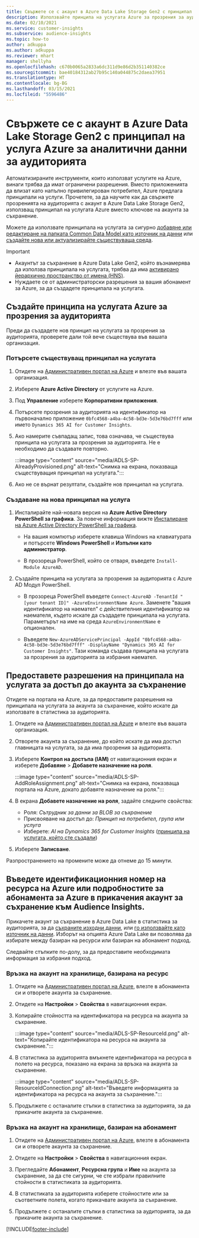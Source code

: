 ```yaml
---
title: Свържете се с акаунт в Azure Data Lake Storage Gen2 с принципал на услугата
description: Използвайте принципа на услугата Azure за прозрения за аудиторията, за да се свържете със собственото си езеро с данни, когато го прикачите към прозрения за аудиторията.
ms.date: 02/10/2021
ms.service: customer-insights
ms.subservice: audience-insights
ms.topic: how-to
author: adkuppa
ms.author: adkuppa
ms.reviewer: mhart
manager: shellyha
ms.openlocfilehash: c670b0065a2833a6dc311d9e86d2b351140382ce
ms.sourcegitcommit: bae40184312ab27b95c140a044875c2daea37951
ms.translationtype: HT
ms.contentlocale: bg-BG
ms.lasthandoff: 03/15/2021
ms.locfileid: "5596486"
---
```

# <a name="connect-to-an-azure-data-lake-storage-gen2-account-with-an-azure-service-principal-for-audience-insights"></a>Свържете се с акаунт в Azure Data Lake Storage Gen2 с принципал на услуга Azure за аналитични данни за аудиторията

Автоматизираните инструменти, които използват услугите на Azure, винаги трябва да имат ограничени разрешения. Вместо приложенията да влизат като напълно привилегирован потребител, Azure предлага принципали на услуги. Прочетете, за да научите как да свържете прозренията на аудиторията с акаунт в Azure Data Lake Storage Gen2, използващ принципал на услугата Azure вместо ключове на акаунта за съхранение. 

Можете да използвате принципала на услугата за сигурно [добавяне или редактиране на папката Common Data Model като източник на данни](connect-common-data-model.md) или [създайте нова или актуализирайте съществуваща среда](manage-environments.md#create-an-environment-in-an-existing-organization).

> [!IMPORTANT]
> - Акаунтът за съхранение в Azure Data Lake Gen2, който възнамерява да използва принципала на услугата, трябва да има [активирано йерархично пространство от имена (HNS)](/azure/storage/blobs/data-lake-storage-namespace).
> - Нуждаете се от администраторски разрешения за вашия абонамент за Azure, за да създадете принципала на услугата.

## <a name="create-azure-service-principal-for-audience-insights"></a>Създайте принципа на услугата Azure за прозрения за аудиторията

Преди да създадете нов принцип на услугата за прозрения за аудиторията, проверете дали той вече съществува във вашата организация.

### <a name="look-for-an-existing-service-principal"></a>Потърсете съществуващ принципал на услугата

1. Отидете на [Административен портал на Azure](https://portal.azure.com) и влезте във вашата организация.

2. Изберете **Azure Active Directory** от услугите на Azure.

3. Под **Управление** изберете **Корпоративни приложения**.

4. Потърсете прозрения за аудиторията на идентификатор на първоначално приложение `0bfc4568-a4ba-4c58-bd3e-5d3e76bd7fff` или името `Dynamics 365 AI for Customer Insights`.

5. Ако намерите съвпадащ запис, това означава, че съществува принципа на услугата за прозрения за аудиторията. Не е необходимо да създавате повторно.
   
   :::image type="content" source="media/ADLS-SP-AlreadyProvisioned.png" alt-text="Снимка на екрана, показваща съществуващия принципал на услугата.":::
   
6. Ако не се върнат резултати, създайте нов принципал на услугата.

### <a name="create-a-new-service-principal"></a>Създаване на нова принципал на услуга

1. Инсталирайте най-новата версия на **Azure Active Directory PowerShell за графика**. За повече информация вижте [Инсталиране на Azure Active Directory PowerShell за графика](/powershell/azure/active-directory/install-adv2).
   - На вашия компютър изберете клавиша Windows на клавиатурата и потърсете **Windows PowerShell** и **Изпълни като администратор**.
   
   - В прозореца PowerShell, който се отваря, въведете `Install-Module AzureAD`.

2. Създайте принципа на услугата за прозрения за аудиторията с Azure AD Модул PowerShell.
   - В прозореца PowerShell въведете `Connect-AzureAD -TenantId "[your tenant ID]" -AzureEnvironmentName Azure`. Заменете "вашия идентификатор на наемател" с действителния идентификатор на наемателя, където искате да създадете принципала на услугата. Параметърът на име на среда `AzureEnvironmentName` е опционален.
  
   - Въведете `New-AzureADServicePrincipal -AppId "0bfc4568-a4ba-4c58-bd3e-5d3e76bd7fff" -DisplayName "Dynamics 365 AI for Customer Insights"`. Тази команда създава принципа на услугата за прозрения за аудиторията за избрания наемател.  

## <a name="grant-permissions-to-the-service-principal-to-access-the-storage-account"></a>Предоставете разрешения на принципала на услугата за достъп до акаунта за съхранение

Отидете на портала на Azure, за да предоставите разрешения на принципала на услугата за акаунта за съхранение, който искате да използвате в статистика за аудиторията.

1. Отидете на [Административен портал на Azure](https://portal.azure.com) и влезте във вашата организация.

1. Отворете акаунта за съхранение, до който искате да има достъп главницата на услугата, за да има прозрения за аудиторията.

1. Изберете **Контрол на достъпа (IAM)** от навигационния екран и изберете **Добавяне** > **Добавете назначение на роля**.
   
   :::image type="content" source="media/ADLS-SP-AddRoleAssignment.png" alt-text="Снимка на екрана, показваща портала на Azure, докато добавяте назначение на роля.":::
   
1. В екрана **Добавете назначение на роля**, задайте следните свойства:
   - Роля: *Сътрудник за данни за BLOB за съхранение*
   - Присвояване на достъп до: *Принцип на потребител, група или услуга*
   - Изберете: *AI на Dynamics 365 for Customer Insights* ([принципа на услугата, който сте създали](#create-a-new-service-principal))

1.  Изберете **Записване**.

Разпространението на промените може да отнеме до 15 минути.

## <a name="enter-the-azure-resource-id-or-the-azure-subscription-details-in-the-storage-account-attachment-to-audience-insights"></a>Въведете идентификационния номер на ресурса на Azure или подробностите за абонамента за Azure в прикачения акаунт за съхранение към Audience Insights.

Прикачете акаунт за съхранение в Azure Data Lake в статистика за аудиторията, за да [съхраните изходни данни](manage-environments.md), или [го използвайте като източник на данни](connect-common-data-service-lake.md). Изборът на опцията Azure Data Lake ви позволява да избирате между базиран на ресурси или базиран на абонамент подход.

Следвайте стъпките по-долу, за да предоставите необходимата информация за избрания подход.

### <a name="resource-based-storage-account-connection"></a>Връзка на акаунт на хранилище, базирана на ресурс

1. Отидете на [Административен портал на Azure](https://portal.azure.com), влезте в абонамента си и отворете акаунта за съхранение.

1. Отидете на **Настройки** > **Свойства** в навигационния екран.

1. Копирайте стойността на идентификатора на ресурса на акаунта за съхранение.

   :::image type="content" source="media/ADLS-SP-ResourceId.png" alt-text="Копирайте идентификатора на ресурса на акаунта за съхранение.":::

1. В статистика за аудиторията вмъкнете идентификатора на ресурса в полето на ресурса, показано на екрана за връзка на акаунта за съхранение.

   :::image type="content" source="media/ADLS-SP-ResourceIdConnection.png" alt-text="Въведете информацията за идентификатора на ресурса на акаунта за съхранение.":::   
   
1. Продължете с останалите стъпки в статистика за аудиторията, за да прикачите акаунта за съхранение.

### <a name="subscription-based-storage-account-connection"></a>Връзка на акаунт на хранилище, базиран на абонамент

1. Отидете на [Административен портал на Azure](https://portal.azure.com), влезте в абонамента си и отворете акаунта за съхранение.

1. Отидете на **Настройки** > **Свойства** в навигационния екран.

1. Прегледайте **Абонамент**, **Ресурсна група** и **Име** на акаунта за съхранение, за да сте сигурни, че сте избрали правилните стойности в статистиката за аудиторията.

1. В статистиката за аудиторията изберете стойностите или за съответните полета, когато прикачвате акаунта за съхранение.
   
1. Продължете с останалите стъпки в статистика за аудиторията, за да прикачите акаунта за съхранение.


[!INCLUDE[footer-include](../includes/footer-banner.md)]